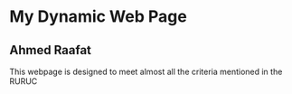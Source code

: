 # My Dynamic Web Page
## Ahmed Raafat
This webpage is designed to meet almost all the criteria mentioned in the RURUC